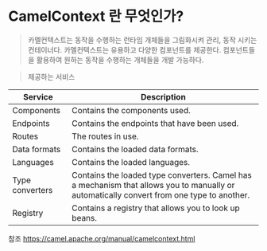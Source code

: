# CamelContext 란 무엇인가?

>카멜컨텍스트는 동작을 수행하는 런타임 개체들을 그림화시켜 관리, 동작 시키는 컨테이너다.
>카멜컨텍스트는 유용하고 다양한 컴포넌트를 제공한다.
>컴포넌트들을 활용하여 원하는 동작을 수행하는 개체들을 개발 가능하다.

>제공하는 서비스

|Service|Description|
|------|---|
|Components|Contains the components used.|
|Endpoints|Contains the endpoints that have been used.|
|Routes|The routes in use.|
|Data formats|Contains the loaded data formats.|
|Languages|Contains the loaded languages.|
|Type converters|Contains the loaded type converters. Camel has a mechanism that allows you to manually or automatically convert from one type to another.|
|Registry|Contains a registry that allows you to look up beans.|
       

















참조 https://camel.apache.org/manual/camelcontext.html
